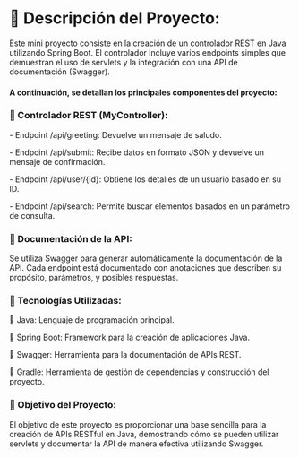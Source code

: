 # 📘 Descripción del Proyecto:

<p>Este mini proyecto consiste en la creación de un controlador REST en Java utilizando Spring Boot. 
  El controlador incluye varios endpoints simples que demuestran el uso de servlets y la integración con una API de documentación (Swagger). </p>
  
<h4>A continuación, se detallan los principales componentes del proyecto:</h4>

<h3> 🚩 Controlador REST (MyController):</h3>
<p>- Endpoint /api/greeting: Devuelve un mensaje de saludo.</p>
<p>- Endpoint /api/submit: Recibe datos en formato JSON y devuelve un mensaje de confirmación.</p>
<p>- Endpoint /api/user/{id}: Obtiene los detalles de un usuario basado en su ID.</p>
<p>- Endpoint /api/search: Permite buscar elementos basados en un parámetro de consulta.</p>


<h3> 📝 Documentación de la API:</h3>

  <p>Se utiliza Swagger para generar automáticamente la documentación de la API.
Cada endpoint está documentado con anotaciones que describen su propósito, parámetros, y posibles respuestas.

  <h3> 🔧 Tecnologías Utilizadas:</h3>

<p> 🔸 Java: Lenguaje de programación principal.</p>
<p> 🔸 Spring Boot: Framework para la creación de aplicaciones Java.</p>
<p> 🔸 Swagger: Herramienta para la documentación de APIs REST.</p>
<p> 🔸 Gradle: Herramienta de gestión de dependencias y construcción del proyecto.</p>
  
 <h3> 🔖 Objetivo del Proyecto: </h3>
  <p>El objetivo de este proyecto es proporcionar una base sencilla para la creación de APIs RESTful en Java, demostrando cómo se pueden utilizar servlets y documentar la API de manera efectiva utilizando Swagger.</p>
